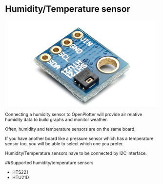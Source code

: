 # Humidity/Temperature sensor

![](htu21d.png)

Connecting a humidity sensor to OpenPlotter will provide air relative humidity data to build graphs and monitor weather.

Often, humidity and temperature sensors are on the same board.

If you have another board like a pressure sensor which has a temperature sensor too, you will be able to select which one you prefer.

Humidity/Temperature sensors have to be connected by I2C interface.

##Supported humidity/temperature sensors

* HTS221
* HTU21D

